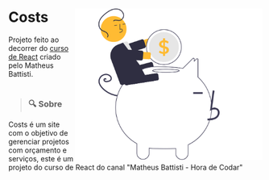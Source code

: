 <div>
  <img align="right" height=300px src ="./costs_image.svg">
  <h1 align="left">Costs</h1>
</div>

Projeto feito ao decorrer do [curso de React](https://www.youtube.com/c/MatheusBattisti/playlists) criado pelo Matheus Battisti.
<br />
<br />
> ### 🔍 Sobre
Costs é um site com o objetivo de gerenciar projetos com orçamento e serviços, este é um projeto do curso de React do canal "Matheus Battisti - Hora de Codar"